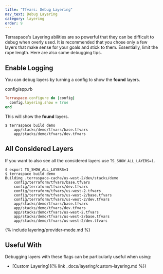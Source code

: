 ```yaml
---
title: "Tfvars: Debug Layering"
nav_text: Debug Layering
category: layering
order: 9
---
```


Terraspace's Layering abilities are so powerful that they can be difficult to debug when overly used.  It is recommended that you chose only a few layers that make sense for your goals and stick to them. Essentially, limit the rope length. Here are also some debugging tips.

## Enable Logging

You can debug layers by turning a config to show the **found** layers.

config/app.rb

```ruby
Terraspace.configure do |config|
  config.layering.show = true
end
```

This will show the **found** layers.

    $ terraspace build demo
        app/stacks/demo/tfvars/base.tfvars
        app/stacks/demo/tfvars/dev.tfvars

## All Considered Layers

If you want to also see all the considered layers use `TS_SHOW_ALL_LAYERS=1`.

    $ export TS_SHOW_ALL_LAYERS=1
    $ terraspace build demo
    Building .terraspace-cache/us-west-2/dev/stacks/demo
        config/terraform/tfvars/base.tfvars
        config/terraform/tfvars/dev.tfvars
        config/terraform/tfvars/us-west-2.tfvars
        config/terraform/tfvars/us-west-2/base.tfvars
        config/terraform/tfvars/us-west-2/dev.tfvars
        app/stacks/demo/tfvars/base.tfvars
        app/stacks/demo/tfvars/dev.tfvars
        app/stacks/demo/tfvars/us-west-2.tfvars
        app/stacks/demo/tfvars/us-west-2/base.tfvars
        app/stacks/demo/tfvars/us-west-2/dev.tfvars

{% include layering/provider-mode.md %}

## Useful With

Debugging layers with these flags can be particularly useful when using:

* [Custom Layering]({% link _docs/layering/custom-layering.md %})

